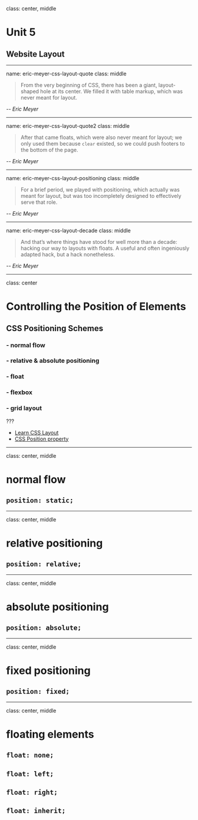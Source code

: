 class: center, middle

# Unit 5
## Website Layout

---

name: eric-meyer-css-layout-quote
class: middle

> From the very beginning of CSS, there has been a giant, layout-shaped hole at its center. We filled it with <span>table markup</span>, which was never meant for layout.

<cite>-- Eric Meyer</cite>

---

name: eric-meyer-css-layout-quote2
class: middle

> After that came <span>floats</span>, which were also <span>never meant for layout</span>; we only used them because `clear` existed, so we could push footers to the bottom of the page.

<cite>-- Eric Meyer</cite>

---

name: eric-meyer-css-layout-positioning
class: middle

> For a brief period, we played with <span>positioning</span>, which <span>actually was meant for layout</span>, but was too incompletely designed to effectively serve that role.

<cite>-- Eric Meyer</cite>

---

name: eric-meyer-css-layout-decade
class: middle

> And that’s where things have stood for well <span>more than a decade: hacking our way to layouts with floats</span>. A useful and often ingeniously adapted hack, but a hack nonetheless.

<cite>-- Eric Meyer</cite>

---

class: center

# Controlling the Position of Elements
## CSS Positioning Schemes

### - normal flow
### - relative & absolute positioning
### - float
### - flexbox
### - grid layout

???

* [Learn CSS Layout](http://learnlayout.com)
* [CSS Position property](https://css-tricks.com/almanac/properties/p/position/)

---

class: center, middle

# normal flow
## `position: static;`

---

class: center, middle

# relative positioning
## `position: relative;`

---

class: center, middle

# absolute positioning
## `position: absolute;`

---

class: center, middle

# fixed positioning
## `position: fixed;`

---

class: center, middle

# floating elements
## `float: none;`
## `float: left;`
## `float: right;`
## `float: inherit;`
